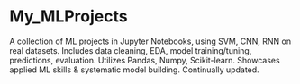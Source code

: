 # My_MLProjects
A collection of ML projects in Jupyter Notebooks, using SVM, CNN, RNN on real datasets. Includes data cleaning, EDA, model training/tuning, predictions, evaluation. Utilizes Pandas, Numpy, Scikit-learn. Showcases applied ML skills &amp; systematic model building. Continually updated.
